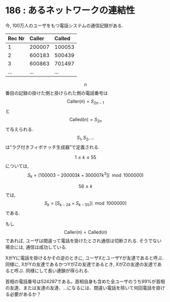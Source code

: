# 186 : あるネットワークの連結性

今, 100万人のユーザをもつ電話システムの通信記録がある.

| Rec Nr | Caller | Called |
| :--- | :--- | :--- |
| 1 | 200007 | 100053 |
| 2 | 600183 | 500439 |
| 3 | 600863 | 701497 |
| ... | ... | ... |

$$n$$番目の記録の掛けた側と掛けられた側の電話番号は$$\textrm{Caller}(n) = S_{2n-1}$$と$$\textrm{Called}(n) = S_{2n}$$で与えられる.$$S_1, S_2, \dots$$は“ラグ付きフィボナッチ生成器”で定義される.

$$1 ≤ k ≤ 55$$については,$$S_k = [100003 - 200003k + 300007k^3] (\mod 1000000)$$

$$56 ≤ k$$では,$$S_k = [S_{k-24} + S_{k-55}] (\mod 1000000)$$である.

もし$$\textrm{Caller}(n) = \textrm{Called}(n)$$であれば, ユーザは間違って電話を掛けたとされ通信は切断される. そうでない場合には, 通信は成功している.

XがYに電話を掛けるかその逆のときに, ユーザXとユーザYが友達であると呼ぶ. 同様に, XがYの友達であるかつYがZの友達であるとき, XがZの友達の友達であると呼ぶ. 同様にして長い連鎖が得られる.

首相の電話番号は524287である。首相自身も含めた全ユーザのうち99%が首相の友達、または友達の友達、…になるには、間違い電話を除いて何回電話を掛ける必要があるか？

